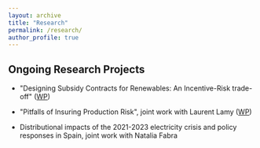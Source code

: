 ```yaml
---
layout: archive
title: "Research"
permalink: /research/
author_profile: true
---
```


Ongoing Research Projects
------

- "Designing Subsidy Contracts for Renewables: An Incentive-Risk trade-off" ([WP](http://c-leblanc.github.io/files/Contract_Design_Renewables_202309.pdf))

- "Pitfalls of Insuring Production Risk", joint work with Laurent Lamy ([WP](http://c-leblanc.github.io/files/Contract_Design_Renewables_202309.pdf))

- Distributional impacts of the 2021-2023 electricity crisis and policy responses in Spain, joint work with Natalia Fabra
